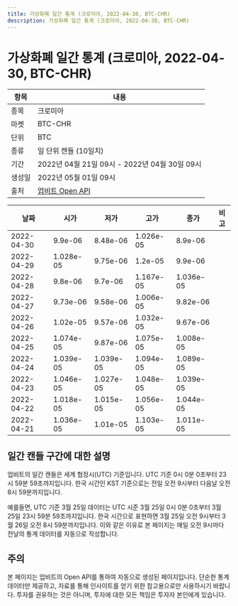 ```yaml
---
title: 가상화폐 일간 통계 (크로미아, 2022-04-30, BTC-CHR)
description: 가상화폐 일간 통계 (크로미아, 2022-04-30, BTC-CHR)
---
```



가상화폐 일간 통계 (크로미아, 2022-04-30, BTC-CHR)
===

|항목|내용|
|--|--|
|종목|크로미아|
|마켓|BTC-CHR|
|단위|BTC|
|종류|일 단위 캔들 (10일치)|
|기간|2022년 04월 21일 09시 - 2022년 04월 30일 09시|
|생성일|2022년 05월 01일 09시|
|출처|[업비트 Open API](https://docs.upbit.com)|


|날짜|시가|저가|고가|종가|비고|
|--|--|--|--|--|--|
|2022-04-30|9.9e-06|8.48e-06|1.026e-05|8.9e-06|    |
|2022-04-29|1.028e-05|9.75e-06|1.2e-05|9.9e-06|    |
|2022-04-28|9.8e-06|9.7e-06|1.167e-05|1.036e-05|    |
|2022-04-27|9.73e-06|9.58e-06|1.006e-05|9.82e-06|    |
|2022-04-26|1.02e-05|9.57e-06|1.032e-05|9.67e-06|    |
|2022-04-25|1.074e-05|9.87e-06|1.075e-05|1.008e-05|    |
|2022-04-24|1.039e-05|1.039e-05|1.094e-05|1.089e-05|    |
|2022-04-23|1.046e-05|1.027e-05|1.048e-05|1.039e-05|    |
|2022-04-22|1.018e-05|1.015e-05|1.056e-05|1.044e-05|    |
|2022-04-21|1.036e-05|1.01e-05|1.103e-05|1.011e-05|    |


일간 캔들 구간에 대한 설명
---


업비트의 일간 캔들은 세계 협정시(UTC) 기준입니다. 
UTC 기준 0시 0분 0초부터 23시 59분 59초까지입니다. 
한국 시간인 KST 기준으로는 전일 오전 9시부터 다음날 오전 8시 59분까지입니다. 


예를들면, UTC 기준 3월 25일 데이터는 UTC 시준 3월 25일 0시 0분 0초부터 3월 25일 23시 59분 59초까지입니다. 
한국 시간으로 표현하면 3월 25일 오전 9시부터 3월 26일 오전 8시 59분까지입니다. 
이와 같은 이유로 본 페이지는 매일 오전 9시마다 전날의 통계 데이터를 자동으로 작성합니다. 


주의
---


본 페이지는 업비트의 Open API를 통하여 자동으로 생성된 페이지입니다. 
단순한 통계 데이터만 제공하고, 자료를 통해 인사이트를 얻기 위한 참고용으로만 사용하시기 바랍니다. 
투자를 권유하는 것은 아니며, 투자에 대한 모든 책임은 투자자 본인에게 있습니다. 
